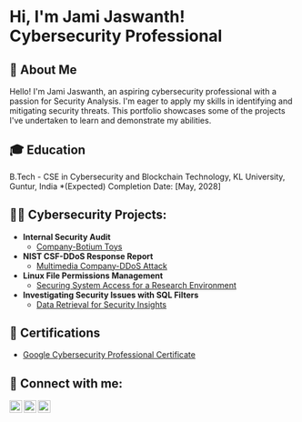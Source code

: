 <h1>Hi, I'm Jami Jaswanth! <br/>Cybersecurity Professional</a></h1>
<h2>🚀 About Me</h2>

Hello! I'm Jami Jaswanth, an aspiring cybersecurity professional with a passion for Security Analysis. I'm eager to apply my skills in identifying and mitigating security threats. This portfolio showcases some of the projects I've undertaken to learn and demonstrate my abilities.
<h2>🎓 Education</h2>
B.Tech - CSE in Cybersecurity and Blockchain Technology,
KL University, Guntur, India
*(Expected) Completion Date: [May, 2028]
<h2>👨‍💻 Cybersecurity Projects:</h2>

- <b>Internal Security Audit</b>
  - [Company-Botium Toys](https://1drv.ms/f/c/efd958eab8791687/EnrY-tgp945ApCuMm2EjDkQBkqpG04oa0AX-px2G9zmFnA?e=pV8787)
- <b>NIST CSF-DDoS Response Report</b>
  - [Multimedia Company-DDoS Attack](https://1drv.ms/w/c/efd958eab8791687/EcETBkYy5h1Bt_k-CypodxUBtCoeb7JVlI4wYOGq2j9Q4g?e=gZby4T)
- <b>Linux File Permissions Management</b>
  - [Securing System Access for a Research Environment](https://1drv.ms/w/c/efd958eab8791687/EYSGlliW9gZJrgyQQJl16b8BWPNfozSzrmeIijn7kJkufA?e=ralSZw)
- <b>Investigating Security Issues with SQL Filters</b>
  - [Data Retrieval for Security Insights](https://1drv.ms/w/c/efd958eab8791687/EYSGlliW9gZJrgyQQJl16b8BWPNfozSzrmeIijn7kJkufA?e=ralSZw)

<h2>📜 Certifications</h2>

- [Google Cybersecurity Professional Certificate](https://1drv.ms/f/c/efd958eab8791687/ElNlM5PNaBVNhNVXoN3_Ov0BpWfGmVo8uEW4N1mS0I6KGQ?e=fkU044)
  

<h2> 🤳 Connect with me:</h2>

[<img align="left" alt="JamiJaswanth | LinkedIn" width="22px" src="https://cdn.jsdelivr.net/npm/simple-icons@v3/icons/linkedin.svg" />][linkedin]
[<img align="left" alt="JamiJaswanth | YouTube" width="22px" src="https://cdn.jsdelivr.net/npm/simple-icons@v3/icons/youtube.svg" />][youtube]
[<img align="left" alt="JamiJaswanth | Instagram" width="22px" src="https://cdn.jsdelivr.net/npm/simple-icons@v3/icons/instagram.svg" />][instagram]

[youtube]: http://www.youtube.com/@JamiJaswanth
[instagram]: https://www.instagram.com/jami_jaswanth07?igsh=Z3BiZzN2dXZhcmtu
[linkedin]: https://linkedin.com/in/jamijaswanth
